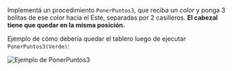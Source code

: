 Implementá un procedimiento `PonerPuntos3`, que reciba un _color_ y ponga 3 bolitas de ese color hacia el Este, separadas por 2 casilleros. **El cabezal tiene que quedar en la misma posición.**

Ejemplo de cómo debería quedar el tablero luego de ejecutar `PonerPuntos3(Verde)`:

![Ejemplo de PonerPuntos3](http://i.imgur.com/yMqSlpX.png)